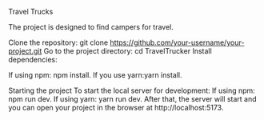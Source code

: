 Travel Trucks

The project is designed to find campers for travel.

Clone the repository: git clone
https://github.com/your-username/your-project.git Go to the project directory:
cd TravelTrucker Install dependencies:

If using npm: npm install. If you use yarn:yarn install.

Starting the project To start the local server for development: If using npm:
npm run dev. If using yarn: yarn run dev. After that, the server will start and
you can open your project in the browser at http://localhost:5173.
